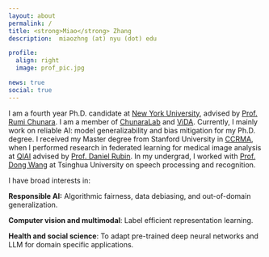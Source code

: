 ```yaml
---
layout: about
permalink: /
title: <strong>Miao</strong> Zhang
description:  miaozhng (at) nyu (dot) edu

profile:
  align: right
  image: prof_pic.jpg

news: true
social: true
---
```

I am a fourth year Ph.D. candidate at [New York University](https://www.nyu.edu/), advised by [Prof. Rumi Chunara](https://rumichunara.github.io/). I am a member of [ChunaraLab](https://wp.nyu.edu/chunaralab/) and [ViDA](https://vida.engineering.nyu.edu/). Currently, I mainly work on reliable AI: model generalizability and bias mitigation for my Ph.D. degree. I received my Master degree from Stanford University in [CCRMA](https://ccrma.stanford.edu/), when I performed research in federated learning for medical image analysis at [QIAI](https://rubinlab.stanford.edu/) advised by [Prof. Daniel Rubin](https://profiles.stanford.edu/daniel-rubin). In my undergrad, I worked with [Prof. Dong Wang](http://wangd.cslt.org/) at Tsinghua University on speech processing and recognition. 

I have broad interests in:

**Responsible AI:** Algorithmic fairness, data debiasing, and out-of-domain generalization.

**Computer vision and multimodal**: Label efficient representation learning.

**Health and social science**: To adapt pre-trained deep neural networks and LLM for domain specific applications. 





